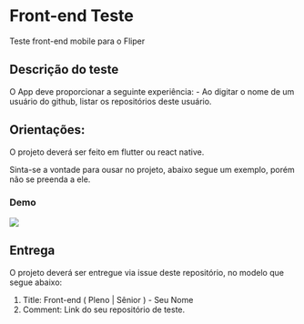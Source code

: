 # Front-end Teste 
Teste front-end mobile para o Fliper

## Descrição do teste
O App deve proporcionar a seguinte experiência: 
    - Ao digitar o nome de um usuário do github, listar os repositórios deste usuário.

## Orientações:
O projeto deverá ser feito em flutter ou react native.

Sinta-se a vontade para ousar no projeto, abaixo segue um exemplo, porém não se preenda a ele. 

### Demo
<img src="https://github.com/carteiraonline/front-end-test/blob/master/images/app-teste.gif" />

## Entrega

O projeto deverá ser entregue via issue deste repositório, no modelo que segue abaixo:

1. Title: Front-end ( Pleno  | Sênior ) - Seu Nome
2. Comment: Link do seu repositório de teste.













